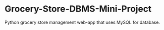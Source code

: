 # Grocery-Store-DBMS-Mini-Project
Python grocery store management web-app that uses MySQL for database.

